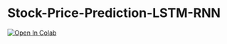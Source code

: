 # Stock-Price-Prediction-LSTM-RNN
<a target="_blank" href="https://colab.research.google.com/github/ThienNguyen3001/Stock-Price-Prediction-LSTM-RNN/blob/main/stock_price_predict.ipynb">
  <img src="https://colab.research.google.com/assets/colab-badge.svg" alt="Open In Colab"/>
</a>
